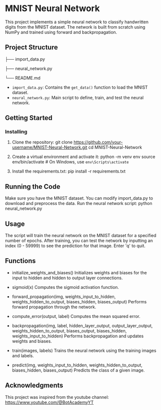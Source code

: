 # MNIST Neural Network

This project implements a simple neural network to classify handwritten digits from the MNIST dataset. The network is built from scratch using NumPy and trained using forward and backpropagation.

## Project Structure
├── import_data.py

├── neural_network.py

└── README.md


- `import_data.py`: Contains the `get_data()` function to load the MNIST dataset.
- `neural_network.py`: Main script to define, train, and test the neural network.

## Getting Started

### Installing
1. Clone the repository:
   git clone https://github.com/your-username/MNIST-Neural-Network.git
   cd MNIST-Neural-Network

2. Create a virtual environment and activate it:
   python -m venv env
   source env/bin/activate   # On Windows, use `env\Scripts\activate`

3. Install the requirements.txt:
   pip install -r requirements.txt

## Running the Code
Make sure you have the MNIST dataset. You can modify import_data.py to download and preprocess the data.
Run the neural network script: python neural_network.py

## Usage
The script will train the neural network on the MNIST dataset for a specified number of epochs.
After training, you can test the network by inputting an index (0 - 59999) to see the prediction for that image. Enter 'q' to quit.

## Functions
- initialize_weights_and_biases()
  Initializes weights and biases for the input to hidden and hidden to output layer connections.

- sigmoid(x)
  Computes the sigmoid activation function.

- forward_propagation(img, weights_input_to_hidden, weights_hidden_to_output, biases_hidden, biases_output)
  Performs forward propagation through the network.

- compute_error(output, label)
  Computes the mean squared error.

- backpropagation(img, label, hidden_layer_output, output_layer_output, weights_hidden_to_output, biases_output, biases_hidden, weights_input_to_hidden)
  Performs backpropagation and updates weights and biases.

- train(images, labels)
  Trains the neural network using the training images and labels.

- predict(img, weights_input_to_hidden, weights_hidden_to_output, biases_hidden, biases_output)
  Predicts the class of a given image.

## Acknowledgments
This project was inspired from the youtube channel: https://www.youtube.com/@BotAcademyYT
   
   



